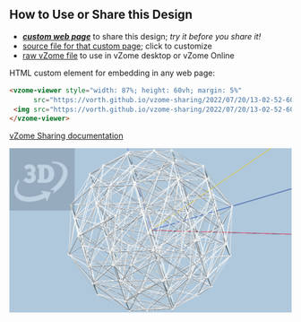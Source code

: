 
## How to Use or Share this Design

 - [***custom web page***][post] to share this design; *try it before you share it!*
 - [source file for that custom page][source]; click to customize
 - [raw vZome file][raw] to use in vZome desktop or vZome Online
 
 HTML custom element for embedding in any web page:
 ```html
<vzome-viewer style="width: 87%; height: 60vh; margin: 5%"
       src="https://vorth.github.io/vzome-sharing/2022/07/20/13-02-52-600cell-VanOss-3D-snaps-NO-HISTORY/600cell-VanOss-3D-snaps-NO-HISTORY.vZome" >
  <img src="https://vorth.github.io/vzome-sharing/2022/07/20/13-02-52-600cell-VanOss-3D-snaps-NO-HISTORY/600cell-VanOss-3D-snaps-NO-HISTORY.png" />
</vzome-viewer>
 ```

[vZome Sharing documentation](https://vzome.github.io/vzome/sharing.html#how-it-works)

![Image](<600cell-VanOss-3D-snaps-NO-HISTORY.png>)


[post]: <https://vorth.github.io/vzome-sharing/2022/07/20/600cell-VanOss-3D-snaps-NO-HISTORY-13-02-52.html>
[source]: <https://github.com/vorth/vzome-sharing/edit/main/_posts/2022-07-20-600cell-VanOss-3D-snaps-NO-HISTORY-13-02-52.md>
[raw]: <https://raw.githubusercontent.com/vorth/vzome-sharing/main/2022/07/20/13-02-52-600cell-VanOss-3D-snaps-NO-HISTORY/600cell-VanOss-3D-snaps-NO-HISTORY.vZome>